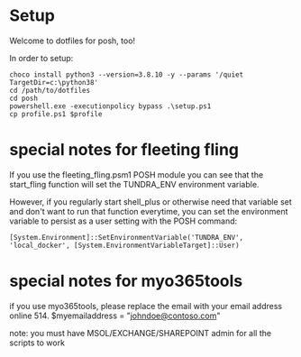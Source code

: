 Setup
=====

Welcome to dotfiles for posh, too!

In order to setup:

```posh
choco install python3 --version=3.8.10 -y --params '/quiet TargetDir=c:\python38'
cd /path/to/dotfiles
cd posh
powershell.exe -executionpolicy bypass .\setup.ps1
cp profile.ps1 $profile
```

special notes for fleeting fling
================================

If you use the fleeting_fling.psm1 POSH module you can see that the start_fling function will set the TUNDRA_ENV environment variable.

However, if you regularly start shell_plus or otherwise need that variable set and don't want to run that function everytime, you can set the environment variable to persist as a user setting with the POSH command:

`[System.Environment]::SetEnvironmentVariable('TUNDRA_ENV', 'local_docker', [System.EnvironmentVariableTarget]::User)`

special notes for myo365tools
================================
if you use myo365tools, please replace the email with your email address online 514.
$myemailaddress = "johndoe@contoso.com" 

note:
you must have MSOL/EXCHANGE/SHAREPOINT admin for all the scripts to work

